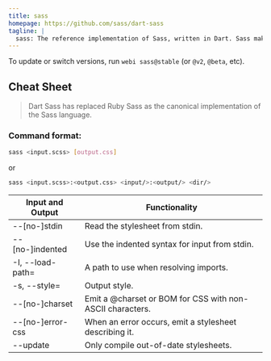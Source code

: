 ```yaml
---
title: sass
homepage: https://github.com/sass/dart-sass
tagline: |
  sass: The reference implementation of Sass, written in Dart. Sass makes CSS fun again.
---
```


To update or switch versions, run `webi sass@stable` (or `@v2`, `@beta`, etc).

## Cheat Sheet

> Dart Sass has replaced Ruby Sass as the canonical implementation of the Sass
> language.

### Command format:

```sh
sass <input.scss> [output.css]
```

or

```sh
sass <input.scss>:<output.css> <input/>:<output/> <dir/>
```

| Input and Output | Functionality                                             |
| ---------------- | --------------------------------------------------------- |
| --[no-]stdin     | Read the stylesheet from stdin.                           |
| --[no-]indented  | Use the indented syntax for input from stdin.             |
| -I, --load-path= | A path to use when resolving imports.                     |
| -s, --style=     | Output style.                                             |
| --[no-]charset   | Emit a @charset or BOM for CSS with non-ASCII characters. |
| --[no-]error-css | When an error occurs, emit a stylesheet describing it.    |
| --update         | Only compile out-of-date stylesheets.                     |
